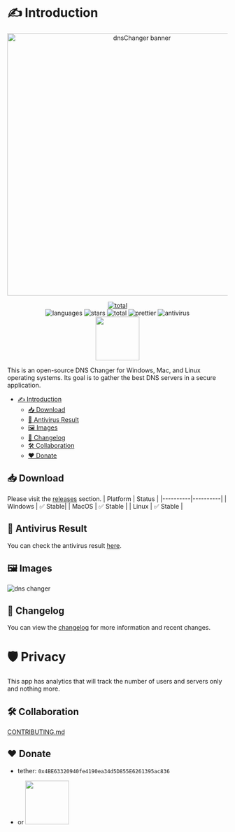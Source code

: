 # ✍ Introduction

<p align="center">
    <img src=".github/banner.png" alt="dnsChanger banner" width="600">
</p>

<p align="center">
    <a href="https://discord.gg/p9TZzEV39e" target="_blank">
         <img src="https://discordapp.com/api/guilds/1088561568272367777/widget.png?style=banner2" alt="total" >
    </a>
    <br/>
    <img src="https://img.shields.io/github/languages/top/DnsChanger/dnsChanger-desktop" alt="languages" >
    <img src="https://img.shields.io/github/stars/dnsChanger/dnsChanger-desktop" alt="stars">
    <img src="https://img.shields.io/github/downloads/DnsChanger/dnsChanger-desktop/total.svg" alt="total" >
    <img src="https://img.shields.io/badge/code_style-prettier-ff69b4.svg?style=flat-square" alt="prettier" >
    <img src="https://img.shields.io/badge/antivirus-PASS-green" alt="antivirus" >
    <br/>
    <a href="https://daramet.com/sajjadmrx"><img  width=100 src="https://github.com/DnsChanger/dnsChanger-desktop/assets/66132114/68885be1-a4fd-434a-a6d9-9f62661b69db" /></a>
</p>

This is an open-source DNS Changer for Windows, Mac, and Linux operating systems. Its goal is to gather the best DNS servers in a secure application.

- [✍ Introduction](#-introduction)
  - [📥 Download](#-download)
  - [🦠 Antivirus Result](#-antivirus-result)
  - [🖼 Images](#-images)
  - [📝 Changelog](#-changelog)
  - [🛠 Collaboration](#-collaboration)
  - [❤️ Donate](#-donate)

## 📥 Download

Please visit the [releases](https://github.com/DnsChanger/dnsChanger-desktop/releases) section.
| Platform | Status |
|----------|----------|
| Windows | ✅ Stable|
| MacOS | ✅ Stable |
| Linux | ✅ Stable |

## 🦠 Antivirus Result

You can check the antivirus result [here](https://www.virustotal.com/gui/file/3d50c66394a4b620ce874b0520db73a5049ec42142f262c9460d6cdb72e74fe3?nocache=1).

## 🖼 Images

![dns changer](https://github.com/DnsChanger/dnsChanger-desktop/assets/66132114/957ba956-af75-4c6f-b3a1-b604c9853e42)


## 📝 Changelog

You can view the [changelog](changelog.md) for more information and recent changes.

# 🛡️ Privacy
This app has analytics that will track the number of users and servers only and nothing more.
## 🛠 Collaboration

[CONTRIBUTING.md](./CONTRIBUTING.md)

## ❤️ Donate
- tether: `0x4BE63320940fe4190ea34d5D855E6261395ac836`

- or
<a href="https://daramet.com/sajjadmrx"><img  width=100 src="https://github.com/DnsChanger/dnsChanger-desktop/assets/66132114/68885be1-a4fd-434a-a6d9-9f62661b69db" /></a>
